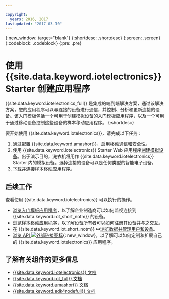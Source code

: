 ```yaml
---

copyright:
  years: 2016, 2017
lastupdated: "2017-03-10"
---
```


<!-- Common attributes used in the template are defined as follows: -->
{:new_window: target="blank"}
{:shortdesc: .shortdesc}
{:screen: .screen}
{:codeblock: .codeblock}
{:pre: .pre}

<!-- Note to writers - index.md and iot4egettingstarted.md are (almost) duplicates and a change to one should be made to both. index.md appears within the product app as the getting started page. iot4egettingstarted.md appears as the top level topic in the docs toc. -->

# 使用 {{site.data.keyword.iotelectronics}} Starter 创建应用程序

{{site.data.keyword.iotelectronics_full}} 是集成的端到端解决方案，通过该解决方案，您的应用程序可以与连接的设备进行通信，并控制、分析和更新连接的设备。该入门模板包括一个可用于创建模拟设备的入门模板应用程序，以及一个可用于通过移动设备控制这些设备的样本移动应用程序。
{:shortdesc}

要开始使用 {{site.data.keyword.iotelectronics}}，请完成以下任务：

1. 通过配置 {{site.data.keyword.amashort}}，[启用移动通信和安全性](https://console.ng.bluemix.net/docs/starters/IotElectronics/iotelectronics_config_mca.html)。
2. 使用 {{site.data.keyword.iotelectronics}} Starter Web 应用程序[创建模拟设备](https://console.ng.bluemix.net/docs/starters/IotElectronics/iot4ecreatingappliances.html)。出于演示目的，洗衣机将用作 {{site.data.keyword.iotelectronics}} Starter 内的模拟设备。选择连接的设备可以是任何类型的智能电子设备。
3. [下载并连接](https://console.ng.bluemix.net/docs/starters/IotElectronics/iotelectronics_config_mobile.html)样本移动应用程序。


## 后续工作
查看使用 {{site.data.keyword.iotelectronics}} 可以执行的操作。

- [浏览入门模板应用程序](https://console.ng.bluemix.net/docs/starters/IotElectronics/iot4ecreatingappliances.html)，以了解企业制造商可以如何监视连接到 {{site.data.keyword.iot_short_notm}} 的设备。
- [浏览样本移动应用程序](https://console.ng.bluemix.net/docs/starters/IotElectronics/iotelectronics_config_mobile.html)，以了解设备所有者可以如何注册其设备并与之交互。
- 在 {{site.data.keyword.iot_short_notm}} 中[浏览数据并管理用户和设备](iotelectronics_dashboard.html)。
- [浏览 API ![外部链接图标](../../icons/launch-glyph.svg)](http://ibmiotforelectronics.mybluemix.net/public/iot4eregistrationapi.html){: new_window}，以了解可以如何定制和扩展自己的 {{site.data.keyword.iotelectronics}} 应用程序。

## 了解有关组件的更多信息
- [{{site.data.keyword.iotelectronics}} 文档](iotelectronics_overview.html)
- [{{site.data.keyword.iot_full}} 文档](https://console.ng.bluemix.net/docs/services/IoT/index.html)
-  [{{site.data.keyword.amashort}} 文档](https://console.ng.bluemix.net/docs/services/mobileaccess/overview.html)
- [{{site.data.keyword.sdk4nodefull}} 文档](https://console.ng.bluemix.net/docs/runtimes/nodejs/index.html#nodejs_runtime)
